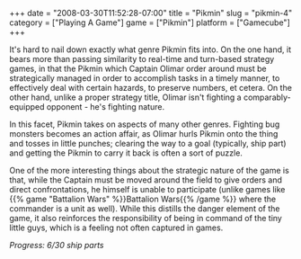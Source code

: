 +++
date = "2008-03-30T11:52:28-07:00"
title = "Pikmin"
slug = "pikmin-4"
category = ["Playing A Game"]
game = ["Pikmin"]
platform = ["Gamecube"]
+++

It's hard to nail down exactly what genre Pikmin fits into.  On the one hand, it bears more than passing similarity to real-time and turn-based strategy games, in that the Pikmin which Captain Olimar order around must be strategically managed in order to accomplish tasks in a timely manner, to effectively deal with certain hazards, to preserve numbers, et cetera.  On the other hand, unlike a proper strategy title, Olimar isn't fighting a comparably-equipped opponent - he's fighting nature.

In this facet, Pikmin takes on aspects of many other genres.  Fighting bug monsters becomes an action affair, as Olimar hurls Pikmin onto the thing and tosses in little punches; clearing the way to a goal (typically, ship part) and getting the Pikmin to carry it back is often a sort of puzzle.

One of the more interesting things about the strategic nature of the game is that, while the Captain must be moved around the field to give orders and direct confrontations, he himself is unable to participate (unlike games like {{% game "Battalion Wars" %}}Battalion Wars{{% /game %}} where the commander is a unit as well).  While this distills the danger element of the game, it also reinforces the responsibility of being in command of the tiny little guys, which is a feeling not often captured in games.

<i>Progress: 6/30 ship parts</i>